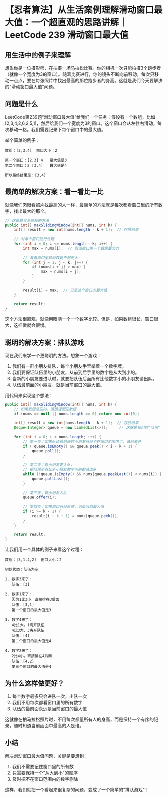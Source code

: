# 【忍者算法】从生活案例理解滑动窗口最大值：一个超直观的思路讲解｜LeetCode 239 滑动窗口最大值

## 用生活中的例子来理解
想象你是一位摄影师，在拍摄一场马拉松比赛。你的相机一次只能拍摄3个跑步者（就像一个宽度为3的窗口）。随着比赛进行，你的镜头不断向前移动，每次只移动一点点，要在每张照片中找出最高的那位跑步者的身高。这就是我们今天要解决的"滑动窗口最大值"问题。

## 问题是什么
LeetCode第239题“滑动窗口最大值”给我们一个任务：假设有一个数组，比如 [2,3,4,2,6,2,5,1]，然后给我们一个宽度为3的窗口。这个窗口会从左往右滑动，每次移动一格。我们需要记录下每个窗口中的最大值。

举个简单的例子：
```
数组：[2,3,4]  窗口大小：2

第一个窗口：[2,3] 4   最大值是3
第二个窗口：2 [3,4]   最大值是4

所以最终结果是：[3,4]
```

## 最简单的解决方案：看一看比一比
就像我们肉眼看照片找最高的人一样，最简单的方法就是每次都看窗口里的所有数字，找出最大的那个。

```java
// 这是最容易理解的方法
public int[] maxSlidingWindow(int[] nums, int k) {
    int[] result = new int[nums.length - k + 1];  // 存放结果
    
    // 对每个窗口进行处理
    for (int i = 0; i <= nums.length - k; i++) {
        int max = nums[i];  // 假设窗口第一个数是最大的
        
        // 看看窗口里其他数是不是更大
        for (int j = 1; j < k; j++) {
            if (nums[i + j] > max) {
                max = nums[i + j];
            }
        }
        
        result[i] = max;  // 记录这个窗口的最大值
    }
    
    return result;
}
```

这个方法很直观，就像用眼睛一个一个数字比较。但是，如果数组很长，窗口很大，这样做就会很慢。

## 聪明的解决方案：排队游戏
现在我们来学一个更聪明的方法。想象一个游戏：

1. 我们有一群小朋友排队，每个小朋友手里举着一个数字牌。
2. 我们要保证队伍里的小朋友，从前到后手里的数字是从大到小的。
3. 当新的小朋友要进队时，就要把队伍后面所有比他数字小的小朋友请出队。
4. 队伍最前面的小朋友，就是当前窗口的最大值。

用代码来实现这个想法：

```java
public int[] maxSlidingWindow(int[] nums, int k) {
    // 如果数组是空的，直接返回空数组
    if (nums == null || nums.length == 0) return new int[0];
    
    int[] result = new int[nums.length - k + 1];  // 存放结果
    Deque<Integer> queue = new LinkedList<>();     // 这就是我们的"队伍"
    
    for (int i = 0; i < nums.length; i++) {
        // 第一步：如果队伍最前面的小朋友已经不在窗口范围内了，请他离开
        if (!queue.isEmpty() && queue.peek() < i - k + 1) {
            queue.poll();
        }
        
        // 第二步：新小朋友要入队，
        // 把队尾所有比新小朋友数字小的都请出队
        while (!queue.isEmpty() && nums[queue.peekLast()] < nums[i]) {
            queue.pollLast();
        }
        
        // 第三步：新小朋友入队
        queue.offer(i);
        
        // 第四步：如果窗口已经形成，记录当前最大值
        if (i >= k - 1) {
            result[i - k + 1] = nums[queue.peek()];
        }
    }
    
    return result;
}
```

让我们用一个具体的例子来看这个过程：
```
数组：[3,1,4,2]  窗口大小：2

初始状态：队伍为空

1. 数字3来了：
   队伍：[3]
   
2. 数字1来了：
   因为1比3小，直接排在3后面
   队伍：[3,1]
   第一个窗口的最大值是3
   
3. 数字4来了：
   4比1大，1离开队伍
   4比3大，3离开队伍
   队伍：[4]
   第二个窗口的最大值是4
   
4. 数字2来了：
   2比4小，直接排在4后面
   队伍：[4,2]
   第三个窗口的最大值是4
```

## 为什么这样做更好？
1. 每个数字最多只会进队一次，出队一次
2. 我们不用每次都看窗口里的所有数字
3. 队伍的最前面永远是当前窗口的最大值

这就像在拍马拉松照片时，不用每次都量所有人的身高，而是保持一个有序的记录，随时知道当前画面中最高的人是谁。

## 小结
解决滑动窗口最大值问题，关键是要想到：
1. 我们不需要记住窗口里的所有数
2. 只需要保持一个"从大到小"的顺序
3. 及时把不在窗口范围内的数字删除

这样，我们就把一个看起来很复杂的问题，变成了一个简单的"排队游戏"！


